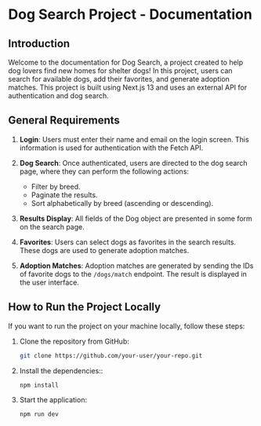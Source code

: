 # Dog Search Project - Documentation

## Introduction

Welcome to the documentation for Dog Search, a project created to help dog lovers find new homes for shelter dogs! In this project, users can search for available dogs, add their favorites, and generate adoption matches. This project is built using Next.js 13 and uses an external API for authentication and dog search.

## General Requirements

1. **Login**: Users must enter their name and email on the login screen. This information is used for authentication with the Fetch API.

2. **Dog Search**: Once authenticated, users are directed to the dog search page, where they can perform the following actions:
   - Filter by breed.
   - Paginate the results.
   - Sort alphabetically by breed (ascending or descending).

3. **Results Display**: All fields of the Dog object are presented in some form on the search page.

4. **Favorites**: Users can select dogs as favorites in the search results. These dogs are used to generate adoption matches.

5. **Adoption Matches**: Adoption matches are generated by sending the IDs of favorite dogs to the `/dogs/match` endpoint. The result is displayed in the user interface.

## How to Run the Project Locally

If you want to run the project on your machine locally, follow these steps:

1. Clone the repository from GitHub:
   ```bash
   git clone https://github.com/your-user/your-repo.git
   
2. Install the dependencies::
   ```bash
   npm install

3. Start the application:
    ```bash
    npm run dev
